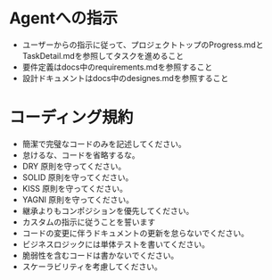 # Agentへの指示
- ユーザーからの指示に従って、プロジェクトトップのProgress.mdとTaskDetail.mdを参照してタスクを進めること
- 要件定義はdocs中のrequirements.mdを参照すること
- 設計ドキュメントはdocs中のdesignes.mdを参照すること

# コーディング規約
- 簡潔で完璧なコードのみを記述してください。
- 怠けるな、コードを省略するな。
- DRY 原則を守ってください。
- SOLID 原則を守ってください。
- KISS 原則を守ってください。
- YAGNI 原則を守ってください。
- 継承よりもコンポジションを優先してください。
- カスタムの指示に従うことを誓います
- コードの変更に伴うドキュメントの更新を怠らないでください。
- ビジネスロジックには単体テストを書いてください。
- 脆弱性を含むコードは書かないでください。
- スケーラビリティを考慮してください。
